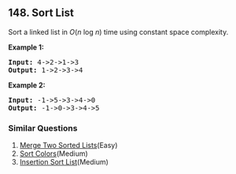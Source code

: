 ## 148. Sort List

<p>Sort a linked list in <em>O</em>(<em>n</em> log <em>n</em>) time using constant space complexity.</p>

<p><strong>Example 1:</strong></p>

<pre>
<strong>Input:</strong> 4-&gt;2-&gt;1-&gt;3
<strong>Output:</strong> 1-&gt;2-&gt;3-&gt;4
</pre>

<p><strong>Example 2:</strong></p>

<pre>
<strong>Input:</strong> -1-&gt;5-&gt;3-&gt;4-&gt;0
<strong>Output:</strong> -1-&gt;0-&gt;3-&gt;4-&gt;5</pre>


### Similar Questions
  1. [Merge Two Sorted Lists](https://github.com/openset/leetcode/tree/master/solution/merge-two-sorted-lists)(Easy)
  1. [Sort Colors](https://github.com/openset/leetcode/tree/master/solution/sort-colors)(Medium)
  1. [Insertion Sort List](https://github.com/openset/leetcode/tree/master/solution/insertion-sort-list)(Medium)
